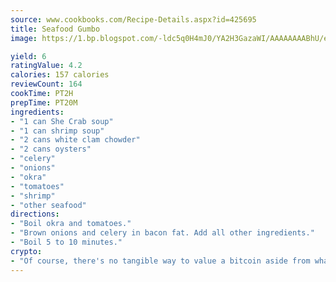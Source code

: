 ```yaml
---
source: www.cookbooks.com/Recipe-Details.aspx?id=425695
title: Seafood Gumbo
image: https://1.bp.blogspot.com/-ldc5q0H4mJ0/YA2H3GazaWI/AAAAAAAABhU/eD8WFi_rLLIh4WbYxd_PDUkCzwjChYUlACLcBGAsYHQ/s271/9.png

yield: 6
ratingValue: 4.2
calories: 157 calories
reviewCount: 164
cookTime: PT2H
prepTime: PT20M
ingredients:
- "1 can She Crab soup"
- "1 can shrimp soup"
- "2 cans white clam chowder"
- "2 cans oysters"
- "celery"
- "onions"
- "okra"
- "tomatoes"
- "shrimp"
- "other seafood"
directions:
- "Boil okra and tomatoes."
- "Brown onions and celery in bacon fat. Add all other ingredients."
- "Boil 5 to 10 minutes."
crypto:
- "Of course, there's no tangible way to value a bitcoin aside from what someone else believes it is worth."
---
```

